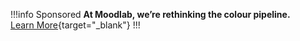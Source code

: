 !!!info Sponsored
**At Moodlab, we’re rethinking the colour pipeline.**<br />
[Learn More](https://moodlab.online){target="_blank"}
!!!